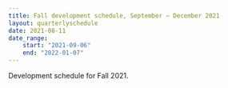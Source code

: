 ```yaml
---
title: Fall development schedule, September — December 2021
layout: quarterlyschedule
date: 2021-08-11
date_range:
    start: "2021-09-06"
    end: "2022-01-07"
---
```


Development schedule for Fall 2021.